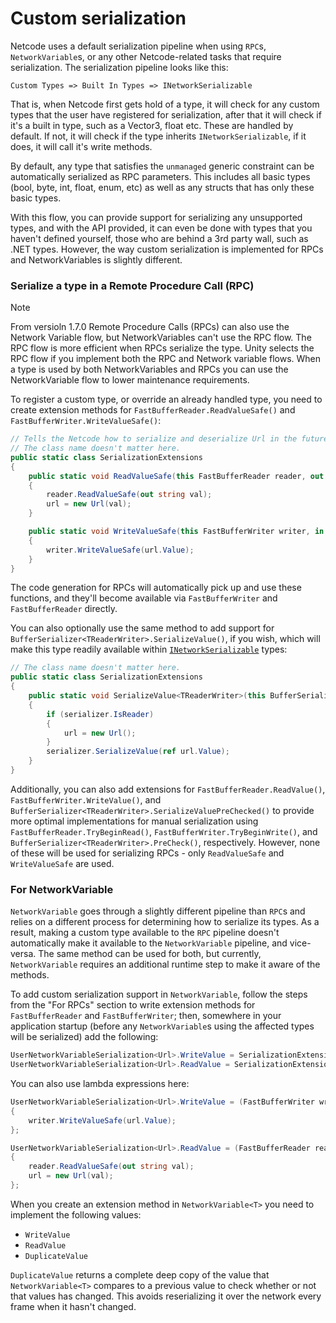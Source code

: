# Custom serialization

Netcode uses a default serialization pipeline when using `RPC`s, `NetworkVariable`s, or any other Netcode-related tasks that require serialization. The serialization pipeline looks like this:

``
Custom Types => Built In Types => INetworkSerializable
``

That is, when Netcode first gets hold of a type, it will check for any custom types that the user have registered for serialization, after that it will check if it's a built in type, such as a Vector3, float etc. These are handled by default. If not, it will check if the type inherits `INetworkSerializable`, if it does, it will call it's write methods.

By default, any type that satisfies the `unmanaged` generic constraint can be automatically serialized as RPC parameters. This includes all basic types (bool, byte, int, float, enum, etc) as well as any structs that has only these basic types.

With this flow, you can provide support for serializing any unsupported types, and with the API provided, it can even be done with types that you haven't defined yourself, those who are behind a 3rd party wall, such as .NET types. However, the way custom serialization is implemented for RPCs and NetworkVariables is slightly different.

### Serialize a type in a Remote Procedure Call (RPC)

> [!NOTE]
> From versioln 1.7.0 Remote Procedure Calls (RPCs) can also use the Network Variable flow, but NetworkVariables can't use the RPC flow. The RPC flow is more efficient when RPCs serialize the type. Unity selects the RPC flow if you implement both the RPC and Network variable flows. When a type is used by both NetworkVariables and RPCs you can use the NetworkVariable flow to lower maintenance requirements.

To register a custom type, or override an already handled type, you need to create extension methods for `FastBufferReader.ReadValueSafe()` and `FastBufferWriter.WriteValueSafe()`:

```csharp
// Tells the Netcode how to serialize and deserialize Url in the future.
// The class name doesn't matter here.
public static class SerializationExtensions
{
    public static void ReadValueSafe(this FastBufferReader reader, out Url url)
    {
        reader.ReadValueSafe(out string val);
        url = new Url(val);
    }

    public static void WriteValueSafe(this FastBufferWriter writer, in Url url)
    {
        writer.WriteValueSafe(url.Value);
    }
}
```

The code generation for RPCs will automatically pick up and use these functions, and they'll become available via `FastBufferWriter` and `FastBufferReader` directly.

You can also optionally use the same method to add support for `BufferSerializer<TReaderWriter>.SerializeValue()`, if you wish, which will make this type readily available within [`INetworkSerializable`](serialization/inetworkserializable.md) types:

```csharp
// The class name doesn't matter here.
public static class SerializationExtensions
{
    public static void SerializeValue<TReaderWriter>(this BufferSerializer<TReaderWriter> serializer, ref Url url) where TReaderWriter: IReaderWriter
    {
        if (serializer.IsReader)
        {
            url = new Url();
        }
        serializer.SerializeValue(ref url.Value);
    }
}
```

Additionally, you can also add extensions for `FastBufferReader.ReadValue()`, `FastBufferWriter.WriteValue()`, and `BufferSerializer<TReaderWriter>.SerializeValuePreChecked()` to provide more optimal implementations for manual serialization using `FastBufferReader.TryBeginRead()`, `FastBufferWriter.TryBeginWrite()`, and `BufferSerializer<TReaderWriter>.PreCheck()`, respectively. However, none of these will be used for serializing RPCs - only `ReadValueSafe` and `WriteValueSafe` are used.

### For NetworkVariable

`NetworkVariable` goes through a slightly different pipeline than `RPC`s and relies on a different process for determining how to serialize its types. As a result, making a custom type available to the `RPC` pipeline doesn't automatically make it available to the `NetworkVariable` pipeline, and vice-versa. The same method can be used for both, but currently, `NetworkVariable` requires an additional runtime step to make it aware of the methods.

To add custom serialization support in `NetworkVariable`, follow the steps from the "For RPCs" section to write extension methods for `FastBufferReader` and `FastBufferWriter`; then, somewhere in your application startup (before any `NetworkVariable`s using the affected types will be serialized) add the following:

```csharp
UserNetworkVariableSerialization<Url>.WriteValue = SerializationExtensions.WriteValueSafe;
UserNetworkVariableSerialization<Url>.ReadValue = SerializationExtensions.ReadValueSafe;
```

You can also use lambda expressions here:

```csharp
UserNetworkVariableSerialization<Url>.WriteValue = (FastBufferWriter writer, in Url url) =>
{
    writer.WriteValueSafe(url.Value);
};

UserNetworkVariableSerialization<Url>.ReadValue = (FastBufferReader reader, out Url url)
{
    reader.ReadValueSafe(out string val);
    url = new Url(val);
};
```

When you create an extension method in `NetworkVariable<T>` you need to implement the following values:

- `WriteValue`
- `ReadValue`
- `DuplicateValue`

`DuplicateValue` returns a complete deep copy of the value that `NetworkVariable<T>` compares to a previous value to check whether or not that values has changed. This avoids reserializing it over the network every frame when it hasn't changed.
